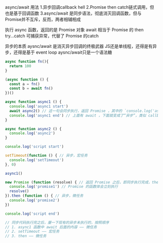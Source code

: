 async/await 用法
1.异步回调callback hell
2.Promise then catch链式调用，但也是基于回调函数
3.async/await 是同步语法，彻底消灭回调函数，但与 Promise并不互斥，反而，两者相辅相成

执行 async 函数，返回的是 Promise 对象 
await 相当于 Promise 的 then
try...catch 可捕获异常，代替了 Promise 的catch

异步的本质
aysnc/await 是消灭异步回调的终极武器
JS还是单线程，还得是有异步，还得是基于 event loop
aysnc/await只是一个语法糖



```js
async function fn(){
  return 100
}

(async function () {
  const a = fn()
  const b = await fn()
})()


```


```js
async function async1 () {
  console.log('async1 start')
  await async2() // 这一句会同步执行，返回 Promise ，其中的 `console.log('async2')` 也会同步执行
  console.log('async1 end') // 上面有 await ，下面就变成了“异步”，类似 callback 的功能（微任务）
}

async function async2 () {
  console.log('async2')
}

console.log('script start')

setTimeout(function () { // 异步，宏任务
  console.log('setTimeout')
}, 0)

async1()

new Promise (function (resolve) { // 返回 Promise 之后，即同步执行完成，then 是异步代码
  console.log('promise1') // Promise 的函数体会立刻执行
  resolve()
}).then (function () { // 异步，微任务
  console.log('promise2')
})

console.log('script end')

// 同步代码执行完之后，屡一下现有的异步未执行的，按照顺序
// 1. async1 函数中 await 后面的内容 —— 微任务
// 2. setTimeout —— 宏任务
// 3. then —— 微任务
```